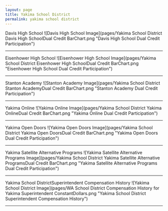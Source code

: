 ```yaml
---
layout: page
title: Yakima School District
permalink: yakima school district
---
```



Davis High School
![Davis High School Image](pages/Yakima School District Davis High SchoolDual Credit BarChart.png "Davis High School Dual Credit Participation")

___

Eisenhower High School
![Eisenhower High School Image](pages/Yakima School District Eisenhower High SchoolDual Credit BarChart.png "Eisenhower High School Dual Credit Participation")

___

Stanton Academy
![Stanton Academy Image](pages/Yakima School District Stanton AcademyDual Credit BarChart.png "Stanton Academy Dual Credit Participation")

___

Yakima Online
![Yakima Online Image](pages/Yakima School District Yakima OnlineDual Credit BarChart.png "Yakima Online Dual Credit Participation")

___

Yakima Open Doors
![Yakima Open Doors Image](pages/Yakima School District Yakima Open DoorsDual Credit BarChart.png "Yakima Open Doors Dual Credit Participation")

___

Yakima Satellite Alternative Programs
![Yakima Satellite Alternative Programs Image](pages/Yakima School District Yakima Satellite Alternative ProgramsDual Credit BarChart.png "Yakima Satellite Alternative Programs Dual Credit Participation")

___

Yakima School DistrictSuperintendent Compensation History
![Yakima School District Image](pages/WA School District Compensation History for Yakima Superintendent ConstantDollars.png "Yakima School District Superintendent Compensation History")

___

